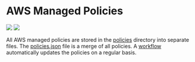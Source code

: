 # AWS Managed Policies

![](https://shields.io/date/1713162785.svg?label=last%20run)
![](https://shields.io/date/1713162785.svg?label=last%20updated)

All AWS managed policies are stored in the [policies](policies) directory into
separate files. The [policies.json](policies/policies.json) file is a merge of
all policies. A [workflow](.github/workflows/list-policies.yaml) automatically
updates the policies on a regular basis.
